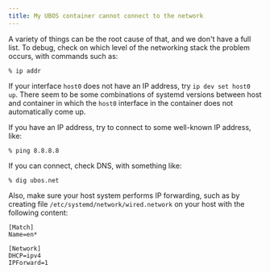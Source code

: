 ```yaml
---
title: My UBOS container cannot connect to the network
---
```


A variety of things can be the root cause of that, and we don't have a full list. To debug,
check on which level of the networking stack the problem occurs, with commands such as:

```
% ip addr
```

If your interface ``host0`` does not have an IP address, try ``ip dev set host0 up``. There
seem to be some combinations of systemd versions between host and container in which the
``host0`` interface in the container does not automatically come up.

If you have an IP address, try to connect to some well-known IP address, like:

```
% ping 8.8.8.8
```

If you can connect, check DNS, with something like:

```
% dig ubos.net
```

Also, make sure your host system performs IP forwarding, such as by creating
file ``/etc/systemd/network/wired.network`` on your host with the following
content:

```
[Match]
Name=en*

[Network]
DHCP=ipv4
IPForward=1
```
